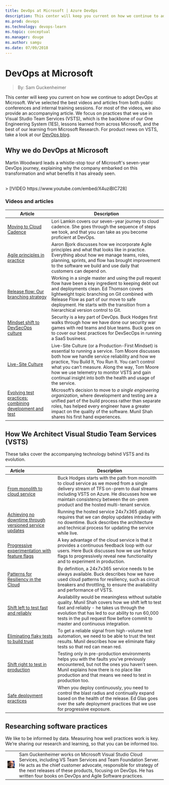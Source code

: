 ```yaml
---
title: DevOps at Microsoft | Azure DevOps
description: This center will keep you current on how we continue to adopt DevOps at Microsoft. We’ve selected the best videos and articles from both public conferences and internal training sessions. For most of the videos, we also provide an accompanying article. We focus on practices that we use in Visual Studio Team Services (VSTS), which is the backbone of our One Engineering System (1ES), lessons learned from across Microsoft, and the best of our learning from Microsoft Research.
ms.prod: devops
ms.technology: devops-learn
ms.topic: conceptual
ms.manager: douge
ms.author: samgu
ms.date: 07/09/2018
---
```


# DevOps at Microsoft
> By: Sam Guckenheimer

This center will keep you current on how we continue to adopt DevOps at Microsoft. We’ve selected the best videos and articles from both public conferences and internal training sessions. For most of the videos, we also provide an accompanying article. We focus on practices that we use in Visual Studio Team Services (VSTS), which is the backbone of our One Engineering System (1ES), lessons learned from across Microsoft, and the best of our learning from Microsoft Research. For product news on VSTS, take a look at our [DevOps blog](https://devblogs.microsoft.com/devops/).

## Why we do DevOps at Microsoft
Martin Woodward leads a whistle-stop tour of Microsoft's seven-year DevOps journey, explaining why the company embarked on this transformation and what benefits it has already seen.

<br>
> [!VIDEO https://www.youtube.com/embed/X4uziBlC728]

### Videos and articles

| Article | Description                                                                   |
|-----------------------------------------------------------------------------------------|--------------------------------------------------------------------------------------------------|
| [Moving to Cloud Cadence](moving-cloud-cadence.md)                         | Lori Lamkin covers our seven-year journey to cloud cadence. She goes through the sequence of steps we took, and that you can take as you become proficient at DevOps.|
| [Agile principles in practice](agile-principles-in-practice.md)                         | Aaron Bjork discusses how we incorporate Agile principles and what that looks like in practice. Everything about how we manage teams, roles, planning, sprints, and flow has brought improvement to the software we build and use daily that customers can depend on. |
| [Release flow: Our branching strategy](release-flow.md)                    | Working in a single master and using the pull request flow have been a key ingredient to keeping debt out and deployments clean. Ed Thomson covers lightweight topic branching on Git combined with Release Flow as part of our move to safe deployment. He starts with the transition from a hierarchical version control to Git. |
| [Mindset shift to DevSecOps culture](security-in-devops.md)                   | Security is a key part of DevOps. Buck Hodges first walks through how we have done our security war games with red teams and blue teams. Buck goes on to cover our best practices for DevSecOps in running a SaaS business.           |
| [Live-Site Culture](live-site-culture-and-reliability.md)                    | Live-Site Culture (or a Production-First Mindset) is essential to running a service. Tom Moore discusses both how we handle service reliability and how we practice, You Build It, You Run It. You can’t control what you can’t measure. Along the way, Tom Moore how we use telemetry to monitor VSTS and gain continual insight into both the health and usage of the service.  |
| [Evolving test practices: combining development and test](evolving-test-practices-microsoft.md) &nbsp; &nbsp; &nbsp; &nbsp; &nbsp; &nbsp; &nbsp; &nbsp; &nbsp; | Microsoft’s decision to move to _a single engineering organization_, where development and testing are a unified part of the build process rather than separate roles, has helped every engineer have a greater impact on the quality of the software. Munil Shah shares his first hand experiences.   |

## How We Architect Visual Studio Team Services (VSTS)
These talks cover the accompanying technology behind VSTS and its evolution. 

| Article    &nbsp; &nbsp; &nbsp; &nbsp; &nbsp; &nbsp; &nbsp; &nbsp; &nbsp; &nbsp; &nbsp;                             | Description                                                                                      |
|---------------------------------------------------------------------------------------------------------------------|--------------------------------------------------------------------------------------------------|
| [From monolith to cloud service](monolith-cloud-service.md)                                                | Buck Hodges starts with the path from monolith to cloud service as we moved from a single delivery stream of TFS on-prem to dual streams including VSTS on Azure. He discusses how we maintain consistency between the on-prem product and the hosted multi-tenant service.      |
| [Achieving no downtime through versioned service updates](achieving-no-downtime-versioned-service-updates.md)       | Running the hosted service 24x7x365 globally requires that we can deploy updates intraday with no downtime. Buck describes the architecture and technical process for updating the service while live.                       |
| [Progressive experimentation with feature flags](progressive-experimentation-feature-flags.md)                      | A key advantage of the cloud service is that it provides a continuous feedback loop with our users. Here Buck discusses how we use feature flags to progressively reveal new functionality and to experiment in production.                      |
| [Patterns for Resiliency in the Cloud](patterns-resiliency-cloud.md)                                            | By definition, a 24x7x365 service needs to be always available. Buck describes how we have used cloud patterns for resiliency, such as circuit breakers and throttling, to ensure the availability and performance of VSTS.                       |
| [Shift left to test fast and reliably](shift-left-make-testing-fast-reliable.md)                                    | Availability would be meaningless without suitable quality. Munil Shah covers how we shift left to test fast and reliably - he takes us through the evolution that has led to our ability to run 60,000 tests in the pull request flow before commit to master and continuous integration.                      |
| [Eliminating flaky tests to build trust](eliminating-flaky-tests.md)                                                | To get a reliable signal from high-volume test automation, we need to be able to trust the test results. Munil describes how we eliminate flaky tests so that red can mean red.                       |
| [Shift right to test in production](shift-right-test-production.md)                                                 | Testing only in pre-production environments helps you with the faults you’ve previously encountered, but not the ones you haven’t seen. Munil explains how there is no place like production and that means we need to test in production too.                      |
| [Safe deployment practices](safe-deployment-practices.md)                                   | When you deploy continuously, you need to control the blast radius and continually expand based on the health of the release. Ed Glas goes over the safe deployment practices that we use for progressive exposure.                       |


## Researching software practices
We like to be informed by data. Measuring how well practices work is key. We’re sharing our research and learning, so that you can be informed too.

|             |                           |
|-------------|---------------------------|
|![Image: Sam Guckenheimer, MSFT](../_img/samgu-avatar.jpg)|Sam Guckenheimer works on Microsoft Visual Studio Cloud Services, including VS Team Services and Team Foundation Server. He acts as the chief customer advocate, responsible for strategy of the next releases of these products, focusing on DevOps. He has written four books on DevOps and Agile Software practices.|
